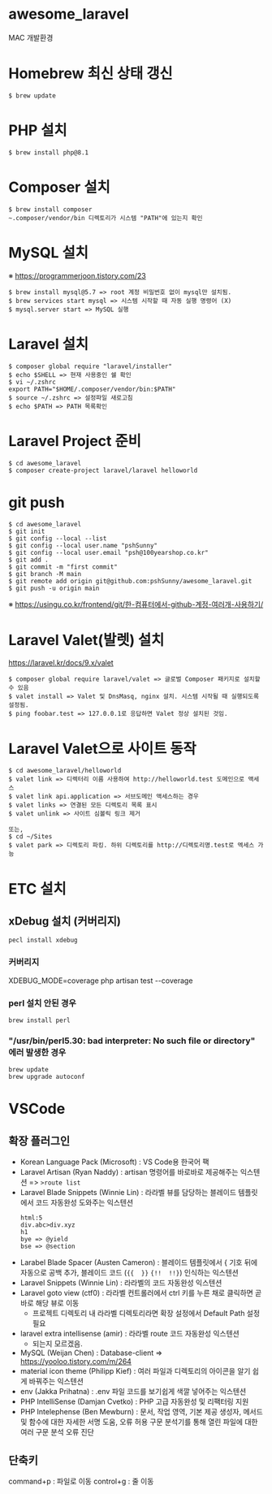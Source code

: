 # awesome_laravel

MAC 개발환경

# Homebrew 최신 상태 갱신
`$ brew update`

# PHP 설치
`$ brew install php@8.1`

# Composer 설치
```
$ brew install composer
~.composer/vendor/bin 디렉토리가 시스템 "PATH"에 있는지 확인
```

# MySQL 설치
※ https://programmerjoon.tistory.com/23
```
$ brew install mysql@5.7 => root 계정 비밀번호 없이 mysql만 설치됨.
$ brew services start mysql => 시스템 시작할 때 자동 실행 명령어 (X)
$ mysql.server start => MySQL 실행
```

# Laravel 설치
```
$ composer global require "laravel/installer"
$ echo $SHELL => 현재 사용중인 쉘 확인
$ vi ~/.zshrc
export PATH="$HOME/.composer/vendor/bin:$PATH"
$ source ~/.zshrc => 설정파일 새로고침
$ echo $PATH => PATH 목록확인
```

# Laravel Project 준비
```
$ cd awesome_laravel
$ composer create-project laravel/laravel helloworld
```

# git push
```
$ cd awesome_laravel
$ git init
$ git config --local --list
$ git config --local user.name "pshSunny"
$ git config --local user.email "psh@100yearshop.co.kr"
$ git add .
$ git commit -m "first commit"
$ git branch -M main
$ git remote add origin git@github.com:pshSunny/awesome_laravel.git
$ git push -u origin main
```
※ https://usingu.co.kr/frontend/git/한-컴퓨터에서-github-계정-여러개-사용하기/

# Laravel Valet(발렛) 설치
https://laravel.kr/docs/9.x/valet
```
$ composer global require laravel/valet => 글로벌 Composer 패키지로 설치할 수 있음
$ valet install => Valet 및 DnsMasq, nginx 설치. 시스템 시작될 때 실행되도록 설정됨.
$ ping foobar.test => 127.0.0.1로 응답하면 Valet 정상 설치된 것임.
```

# Laravel Valet으로 사이트 동작
```
$ cd awesome_laravel/helloworld
$ valet link => 디렉터리 이름 사용하여 http://helloworld.test 도메인으로 액세스
$ valet link api.application => 서브도메인 액세스하는 경우
$ valet links => 연결된 모든 디렉토리 목록 표시
$ valet unlink => 사이트 심볼릭 링크 제거

또는,
$ cd ~/Sites
$ valet park => 디렉토리 파킹. 하위 디렉토리를 http://디렉토리명.test로 엑세스 가능
```

# ETC 설치
## xDebug 설치 (커버리지)
```
pecl install xdebug
```

### 커버리지
XDEBUG_MODE=coverage php artisan test --coverage

### perl 설치 안된 경우
```
brew install perl
```

### "/usr/bin/perl5.30: bad interpreter: No such file or directory" 에러 발생한 경우
```
brew update
brew upgrade autoconf
```


# VSCode
## 확장 플러그인
- Korean Language Pack (Microsoft) : VS Code용 한국어 팩
- Laravel Artisan (Ryan Naddy) : artisan 명령어를 바로바로 제공해주는 익스텐션 => `>route list`
- Laravel Blade Snippets (Winnie Lin) : 라라벨 뷰를 담당하는 블레이드 템플릿에서 코드 자동완성 도와주는 익스텐션
  ```
  html:5
  div.abc>div.xyz
  h1
  bye => @yield
  bse => @section
  ```
- Larabel Blade Spacer (Austen Cameron) : 블레이드 템플릿에서 { 기호 뒤에 자동으로 공백 추가, 블레이드 코드 (`{{  }}` `{!!  !!}`) 인식하는 익스텐션 
- Laravel Snippets (Winnie Lin) : 라라벨의 코드 자동완성 익스텐션
- Laravel goto view (ctf0) : 라라벨 컨트롤러에서 ctrl 키를 누른 채로 클릭하면 곧바로 해당 뷰로 이동
    - 프로젝트 디렉토리 내 라라벨 디렉토리라면 확장 설정에서 Default Path 설정 필요
- laravel extra intellisense (amir) : 라라벨 route 코드 자동완성 익스텐션
    - 되는지 모르겠음.
- MySQL (Weijan Chen) : Database-client => https://yooloo.tistory.com/m/264
- material icon theme (Philipp Kief) : 여러 파일과 디렉토리의 아이콘을 알기 쉽게 바꿔주는 익스텐션
- env (Jakka Prihatna) : .env 파일 코드를 보기쉽게 색깔 넣어주는 익스텐션
- PHP IntelliSense (Damjan Cvetko) : PHP 고급 자동완성 및 리팩터링 지원
- PHP Intelephense (Ben Mewburn) :  문서, 작업 영역, 기본 제공 생성자, 메서드 및 함수에 대한 자세한 서명 도움, 오류 허용 구문 분석기를 통해 열린 파일에 대한 여러 구문 분석 오류 진단

## 단축키
command+p : 파일로 이동
control+g : 줄 이동
